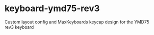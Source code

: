 # keyboard-ymd75-rev3
Custom layout config and MaxKeyboards keycap design for the YMD75 rev3 keyboard
